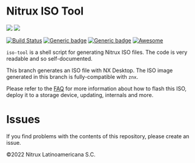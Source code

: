 # Nitrux ISO Tool

![](https://raw.githubusercontent.com/Nitrux/luv-icon-theme/master/Luv/mimetypes/64/application-x-cd-image.svg) ![](https://raw.githubusercontent.com/Nitrux/luv-icon-theme/master/Luv/apps/64/znx-gui.svg)

[![Build Status](https://app.travis-ci.com/Nitrux/iso-tool.svg?branch=master)](https://app.travis-ci.com/Nitrux/iso-tool) [![Generic badge](https://img.shields.io/badge/Installer-znx-blueviolet)](https://shields.io/) [![Generic badge](https://img.shields.io/badge/Arch-x64-yellowgreen.svg)](https://shields.io/) [![Awesome](https://awesome.re/badge.svg)](https://awesome.re)


`iso-tool` is a shell script for generating Nitrux ISO files. The code is very readable and so self-documented.

This branch generates an ISO file with NX Desktop. The ISO image generated in this branch is fully-compatible with `znx`.

Please refer to the [FAQ](https://github.com/Nitrux/iso-tool/blob/master/configs/other/faq_offline.pdf) for more information about how to flash this ISO, deploy it to a storage device, updating, internals and more.

# Issues
If you find problems with the contents of this repository, please create an issue.

©2022 Nitrux Latinoamericana S.C.
